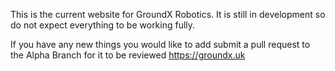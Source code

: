 This is the current website for GroundX Robotics. It is still in development so do not expect everything to be working fully.


If you have any new things you would like to add submit a pull request to the Alpha Branch for it to be reviewed
https://groundx.uk
